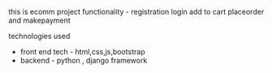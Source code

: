 this is ecomm project
functionality - 
registration 
login
add to cart
placeorder and makepayment

technologies used
- front end tech - html,css,js,bootstrap
- backend - python , django framework
